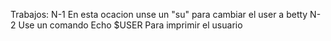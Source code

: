 Trabajos: N-1 En esta ocacion unse un "su" para cambiar el user a betty 
N-2 Use un comando Echo $USER Para imprimir el usuario
